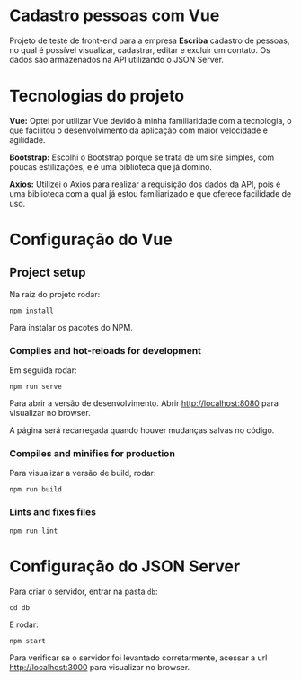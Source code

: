# Cadastro pessoas com Vue

Projeto de teste de front-end para a empresa <strong>Escriba</strong> cadastro de pessoas, no qual é possível visualizar, cadastrar, editar e excluir um contato. Os dados são armazenados na API utilizando o JSON Server.

# Tecnologias do projeto

<strong>Vue:</strong> Optei por utilizar Vue devido à minha familiaridade com a tecnologia, o que facilitou o desenvolvimento da aplicação com maior velocidade e agilidade.

<strong>Bootstrap:</strong> Escolhi o Bootstrap porque se trata de um site simples, com poucas estilizações, e é uma biblioteca que já domino.

<strong>Axios:</strong> Utilizei o Axios para realizar a requisição dos dados da API, pois é uma biblioteca com a qual já estou familiarizado e que oferece facilidade de uso.

# Configuração do Vue
## Project setup
Na raiz do projeto rodar:
```
npm install
```
Para instalar os pacotes do NPM.

### Compiles and hot-reloads for development
Em seguida rodar:
```
npm run serve
```

Para abrir a versão de desenvolvimento.
Abrir [http://localhost:8080](http://localhost:8080) para visualizar no browser.

A página será recarregada quando houver mudanças salvas no código.

### Compiles and minifies for production
Para visualizar a versão de build, rodar:
```
npm run build
```

### Lints and fixes files
```
npm run lint
```

# Configuração do JSON Server
Para criar o servidor, entrar na pasta `db`:
```
cd db
```
E rodar:
```
npm start
```
Para verificar se o servidor foi levantado corretarmente, acessar a url [http://localhost:3000](http://localhost:3000) para visualizar no browser.
